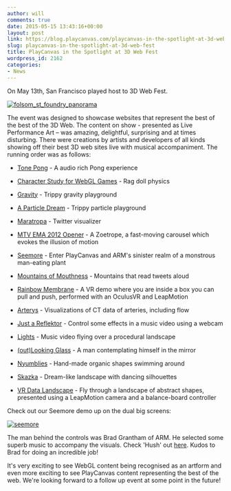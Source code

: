 ```yaml
---
author: will
comments: true
date: 2015-05-15 13:43:16+00:00
layout: post
link: https://blog.playcanvas.com/playcanvas-in-the-spotlight-at-3d-web-fest/
slug: playcanvas-in-the-spotlight-at-3d-web-fest
title: PlayCanvas in the Spotlight at 3D Web Fest
wordpress_id: 2162
categories:
- News
---
```


On May 13th, San Francisco played host to 3D Web Fest.

[![folsom_st_foundry_panorama](https://blog.playcanvas.com/wp-content/uploads/2015/05/folsom_st_foundry_panorama.jpg)](http://blog.playcanvas.com/wp-content/uploads/2015/05/folsom_st_foundry_panorama.jpg)

The event was designed to showcase websites that represent the best of the best of the 3D Web. The content on show - presented as Live Performance Art – was amazing, delightful, surprising and at times disturbing. There were creations by artists and developers of all kinds showing off their best 3D web sites live with musical accompaniment. The running order was as follows:



	
  * [Tone Pong](http://yagizmungan.com/TonePong) - A audio rich Pong experience

	
  * [Character Study for WebGL Games](http://www.visualiser.fr/Babylon/character/default.htm) - Rag doll physics

	
  * [Gravity](http://www.hellochar.com) - Trippy gravity playground

	
  * [A Particle Dream](http://www.iamnop.particles/) - Trippy particle playground

	
  * [Maratropa](http://maratropa.com/) - Twitter visualizer

	
  * [MTV EMA 2012 Opener](http://labs.sehsucht.de/) - A Zoetrope, a fast-moving carousel which evokes the illusion of motion

	
  * [Seemore](http://seemore.playcanvas.com) - Enter PlayCanvas and ARM's sinister realm of a monstrous man-eating plant

	
  * [Mountains of Mouthness](http://www.mountainsofmouthness.com) - Mountains that read tweets aloud

	
  * [Rainbow Membrane](http://cabbi.bo/RainbowMembrane/) - A VR demo where you are inside a box you can pull and push, performed with an OculusVR and LeapMotion

	
  * [Arterys](https://arterys.com/) - Visualizations of CT data of arteries, including flow

	
  * [Just a Reflektor](http://www.justareflektor.com) - Control some effects in a music video using a webcam

	
  * [Lights](http://lights.helloenjoy.com/) - Music video flying over a procedural landscape

	
  * [(out)Looking Glass](http://www.bendytoons.com/webgl/Outlooking.html) - A man contemplating himself in the mirror

	
  * [Nyumblies](http://axum.graphics/Nyumblies) - Hand-made organic shapes swimming around

	
  * [Skazka](http://studio.gootechnologies.com/skazka/) - Dream-like landscape with dancing silhouettes

	
  * [VR Data Landscape](http://www.kinetech.org/) - Fly through a landscape of abstract shapes, presented using a LeapMotion camera and a balance-board controller


Check out our Seemore demo up on the dual big screens:

[![seemore](https://blog.playcanvas.com/wp-content/uploads/2015/05/seemore.jpg)](http://blog.playcanvas.com/wp-content/uploads/2015/05/seemore.jpg)



The man behind the controls was Brad Grantham of ARM. He selected some superb music to accompany the visuals. Check 'Hush' out [here](http://incompetech.com/music/royalty-free/index.html?isrc=USUAN1400004). Kudos to Brad for doing an incredible job!

It's very exciting to see WebGL content being recognised as an artform and even more exciting to see PlayCanvas content representing the best of the web. We're looking forward to a follow up event at some point in the future!

